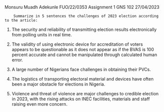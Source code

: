 Monsuru Muadh Adekunle
FUO/22/0353
Assignment 1
GNS 102 
27/04/2023


		Summarize in 5 sentences the challenges of 2023 election according to the article:

1.  The security and reliability of transmitting election results electronically from polling units in real time.

2.  The validity of using  electronic device for accreditation of voters appears to be questionable as it does not appear as if the BVAS is 100 percent accurate and cannot be manipulated through calculated human error.
 
3. A large number of Nigerians face challenges in obtaining their PVCs.

4.  The logistics of transporting electoral material and devices have often been a major obstacle for elections in Nigeria.

5.  Violence and threat of violence are major challenges to credible election in 2023, with the rising attacks on INEC facilities, materials and staff raising even more concern.
